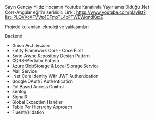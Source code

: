 
Sayın Gençay Yıldız Hocamın Youtube Kanalında Yayınlamış Olduğu .Net Core-Angular eğitim serisidir.
Link : https://www.youtube.com/playlist?list=PLQVXoXFVVtp1DFmoTL4cPTWEWiqndKexZ

Projede kullanılan teknoloji ve yaklaşımlar:

Backend
<ul>
  <li>Onion Architecture</li>
  <li>Entity Framework Core - Code First</li>
 <li>Sync-Async Repository Design Pattern</li>
 <li>CQRS-Mediator Pattern</li>
 <li>Azure BlobStorage & Local Storage Service</li>
 <li>Mail Service</li>
 <li>.Net Core Identity With JWT Authentication</li>
 <li>Google  OAuth2 Authentication</li>
 <li>Rol Based Access Control</li>
 <li>Serilog</li>
 <li>SignalR</li>
 <li>Global Excaption Handler</li>
 <li>Table Per Hierarchy Approach</li>
 <li>FluentValidation</li>

</ul>

